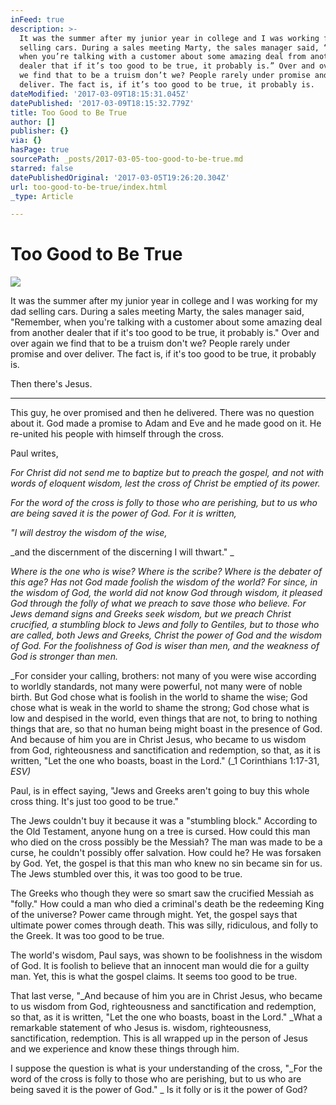 ```yaml
---
inFeed: true
description: >-
  It was the summer after my junior year in college and I was working for my dad
  selling cars. During a sales meeting Marty, the sales manager said, “Remember,
  when you’re talking with a customer about some amazing deal from another
  dealer that if it’s too good to be true, it probably is.” Over and over again
  we find that to be a truism don’t we? People rarely under promise and over
  deliver. The fact is, if it’s too good to be true, it probably is. 
dateModified: '2017-03-09T18:15:31.045Z'
datePublished: '2017-03-09T18:15:32.779Z'
title: Too Good to Be True
author: []
publisher: {}
via: {}
hasPage: true
sourcePath: _posts/2017-03-05-too-good-to-be-true.md
starred: false
datePublishedOriginal: '2017-03-05T19:26:20.304Z'
url: too-good-to-be-true/index.html
_type: Article

---
```

# Too Good to Be True
![](https://the-grid-user-content.s3-us-west-2.amazonaws.com/86791884-52a8-4b64-b470-dcecf4bcaa93.jpg)

It was the summer after my junior year in college and I was working for my dad selling cars. During a sales meeting Marty, the sales manager said, "Remember, when you're talking with a customer about some amazing deal from another dealer that if it's too good to be true, it probably is." Over and over again we find that to be a truism don't we? People rarely under promise and over deliver. The fact is, if it's too good to be true, it probably is. 

Then there's Jesus. 

---

This guy, he over promised and then he delivered. There was no question about it. God made a promise to Adam and Eve and he made good on it. He re-united his people with himself through the cross. 

Paul writes, 

_For Christ did not send me to baptize but to preach the gospel, and not with words of eloquent wisdom, lest the cross of Christ be emptied of its power._

_For the word of the cross is folly to those who are perishing, but to us who are being saved it is the power of God. For it is written,_

_"I will destroy the wisdom of the wise,_

_and the discernment of the discerning I will thwart." _

_Where is the one who is wise? Where is the scribe? Where is the debater of this age? Has not God made foolish the wisdom of the world? For since, in the wisdom of God, the world did not know God through wisdom, it pleased God through the folly of what we preach to save those who believe. For Jews demand signs and Greeks seek wisdom, but we preach Christ crucified, a stumbling block to Jews and folly to Gentiles, but to those who are called, both Jews and Greeks, Christ the power of God and the wisdom of God. For the foolishness of God is wiser than men, and the weakness of God is stronger than men._

_For consider your calling, brothers: not many of you were wise according to worldly standards, not many were powerful, not many were of noble birth. But God chose what is foolish in the world to shame the wise; God chose what is weak in the world to shame the strong; God chose what is low and despised in the world, even things that are not, to bring to nothing things that are, so that no human being might boast in the presence of God. And because of him you are in Christ Jesus, who became to us wisdom from God, righteousness and sanctification and redemption, so that, as it is written, "Let the one who boasts, boast in the Lord." (_1 Corinthians 1:17-31, _ESV)_

Paul, is in effect saying, "Jews and Greeks aren't going to buy this whole cross thing. It's just too good to be true." 

The Jews couldn't buy it because it was a "stumbling block." According to the Old Testament, anyone hung on a tree is cursed. How could this man who died on the cross possibly be the Messiah? The man was made to be a curse, he couldn't possibly offer salvation. How could he? He was forsaken by God. Yet, the gospel is that this man who knew no sin became sin for us. The Jews stumbled over this, it was too good to be true. 

The Greeks who though they were so smart saw the crucified Messiah as "folly." How could a man who died a criminal's death be the redeeming King of the universe? Power came through might. Yet, the gospel says that ultimate power comes through death. This was silly, ridiculous, and folly to the Greek. It was too good to be true. 

The world's wisdom, Paul says, was shown to be foolishness in the wisdom of God. It is foolish to believe that an innocent man would die for a guilty man. Yet, this is what the gospel claims. It seems too good to be true. 

That last verse, "_And because of him you are in Christ Jesus, who became to us wisdom from God, righteousness and sanctification and redemption, so that, as it is written, "Let the one who boasts, boast in the Lord." _What a remarkable statement of who Jesus is. wisdom, righteousness, sanctification, redemption. This is all wrapped up in the person of Jesus and we experience and know these things through him. 

I suppose the question is what is your understanding of the cross, "_For the word of the cross is folly to those who are perishing, but to us who are being saved it is the power of God." _ Is it folly or is it the power of God?